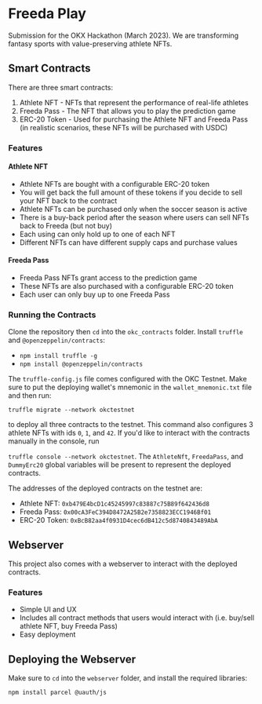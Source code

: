 # Freeda Play
Submission for the OKX Hackathon (March 2023). We are transforming fantasy sports with value-preserving athlete NFTs.
## Smart Contracts
There are three smart contracts:
1. Athlete NFT - NFTs that represent the performance of real-life athletes
2. Freeda Pass - The NFT that allows you to play the prediction game
3. ERC-20 Token - Used for purchasing the Athlete NFT and Freeda Pass (in realistic scenarios, these NFTs will be purchased with USDC)

### Features

#### Athlete NFT

* Athlete NFTs are bought with a configurable ERC-20 token
* You will get back the full amount of these tokens if you decide to sell your NFT back to the contract
* Athlete NFTs can be purchased only when the soccer season is active
* There is a buy-back period after the season where users can sell NFTs back to Freeda (but not buy)
* Each using can only hold up to one of each NFT
* Different NFTs can have different supply caps and purchase values

#### Freeda Pass

* Freeda Pass NFTs grant access to the prediction game
* These NFTs are also purchased with a configurable ERC-20 token
* Each user can only buy up to one Freeda Pass

### Running the Contracts

Clone the repository then `cd` into the `okc_contracts` folder. Install `truffle` and `@openzeppelin/contracts`:
* `npm install truffle -g`
* `npm install @openzeppelin/contracts`

The `truffle-config.js` file comes configured with the OKC Testnet. Make sure to put the deploying wallet's mnemonic in the `wallet_mnemonic.txt` file and then run:

`truffle migrate --network okctestnet`

to deploy all three contracts to the testnet. This command also configures 3 athlete NFTs with ids `0`, `1`, and `42`. If you'd like to interact with the contracts manually in the console, run

`truffle console --network okctestnet`.
The `AthleteNft`, `FreedaPass`, and `DummyErc20` global variables will be present to represent the deployed contracts.

The addresses of the deployed contracts on the testnet are:
* Athlete NFT: `0xb479E4bcD1c45245997c83887c75B89f642436d8`
* Freeda Pass: `0x00cA3FeC394D8472A25B2e7358823ECC1946Bf01`
* ERC-20 Token: `0xBcB82aa4f0931D4cec6dB412c5d8740843489AbA`

## Webserver

This project also comes with a webserver to interact with the deployed contracts.

### Features

* Simple UI and UX
* Includes all contract methods that users would interact with (i.e. buy/sell athlete NFT, buy Freeda Pass)
* Easy deployment

## Deploying the Webserver

Make sure to `cd` into the `webserver` folder, and install the required libraries:

`npm install parcel @uauth/js`
